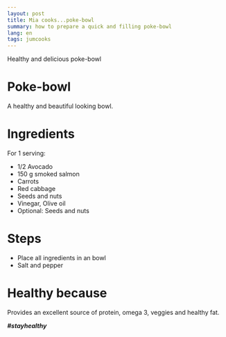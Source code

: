 ```yaml
---
layout: post
title: Mia cooks...poke-bowl
summary: how to prepare a quick and filling poke-bowl
lang: en
tags: jumcooks
---
```


<div class="message">
Healthy and delicious poke-bowl
</div>

# Poke-bowl
A healthy and beautiful looking bowl.

# Ingredients
For 1 serving:
- 1/2 Avocado
- 150 g smoked salmon
- Carrots
- Red cabbage
- Seeds and nuts
- Vinegar, Olive oil
- Optional: Seeds and nuts

# Steps
- Place all ingredients in an bowl
- Salt and pepper

# Healthy because
 Provides an excellent source of protein, omega 3, veggies and healthy fat.

_**#stayhealthy**_
